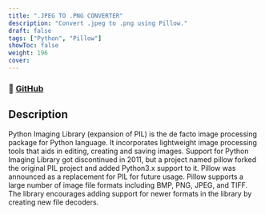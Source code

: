 ```yaml
---
title: ".JPEG TO .PNG CONVERTER"
description: "Convert .jpeg to .png using Pillow."
draft: false
tags: ["Python", "Pillow"]
showToc: false
weight: 196
cover:
--- 
```

### 🔗 [GitHub](https://github.com/Abhigyan-Srivastava/JPEG_to_PNG_Converter)

## Description

Python Imaging Library (expansion of PIL) is the de facto image processing package for Python language. It incorporates lightweight image processing tools that aids in editing, creating and saving images. Support for Python Imaging Library got discontinued in 2011, but a project named pillow forked the original PIL project and added Python3.x support to it. Pillow was announced as a replacement for PIL for future usage. Pillow supports a large number of image file formats including BMP, PNG, JPEG, and TIFF. The library encourages adding support for newer formats in the library by creating new file decoders.